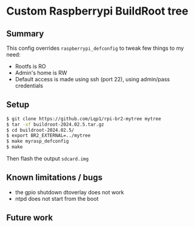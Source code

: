 # Custom Raspberrypi BuildRoot tree

## Summary

This config overrides `raspberrypi_defconfig` to tweak few things to my need:
- Rootfs is RO
- Admin's home is RW
- Default access is made using ssh (port 22), using admin/pass credentials

## Setup

```bash
$ git clone https://github.com/Lqp1/rpi-br2-mytree mytree
$ tar -xf buildroot-2024.02.5.tar.gz
$ cd buildroot-2024.02.5/
$ export BR2_EXTERNAL=../mytree
$ make myrasp_defconfig
$ make
```
Then flash the output `sdcard.img`
 
## Known limitations / bugs
- the gpio shutdown dtoverlay does not work
- ntpd does not start from the boot

## Future work
